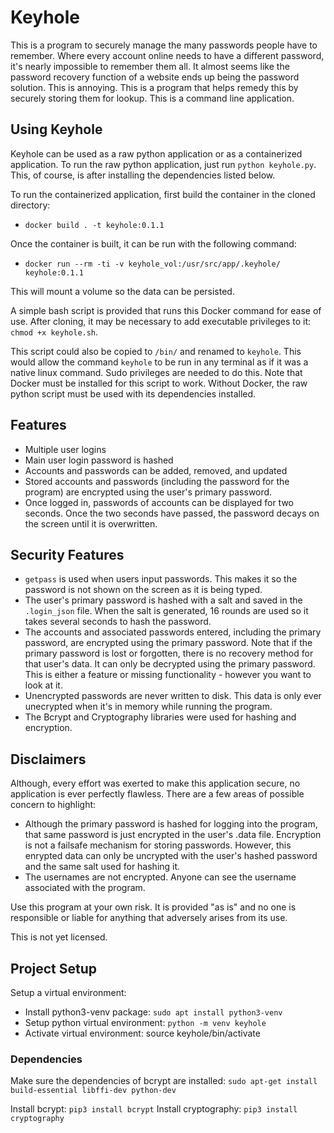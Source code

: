 # Keyhole

This is a program to securely manage the many passwords people have to
remember. Where every account online needs to have a different password,
it's nearly impossible to remember them all. It almost seems like the password
recovery function of a website ends up being the password solution. This is
annoying. This is a program that helps remedy this by securely storing them
for lookup. This is a command line application.

## Using Keyhole

Keyhole can be used as a raw python application or as a containerized 
application. To run the raw python application, just run `python keyhole.py`.
This, of course, is after installing the dependencies listed below.

To run the containerized application, first build the container in the cloned
directory:
* `docker build . -t keyhole:0.1.1`

Once the container is built, it can be run with the following command:
* `docker run --rm -ti -v keyhole_vol:/usr/src/app/.keyhole/ keyhole:0.1.1`

This will mount a volume so the data can be persisted.

A simple bash script is provided that runs this Docker command for ease of use.
After cloning, it may be necessary to add executable privileges to it:
`chmod +x keyhole.sh`.

This script could also be copied to `/bin/` and renamed to `keyhole`. This 
would allow the command `keyhole` to be run in any terminal as if it was
a native linux command. Sudo privileges are needed to do this. Note that
Docker must be installed for this script to work. Without Docker, the raw
python script must be used with its dependencies installed.

## Features

* Multiple user logins
* Main user login password is hashed
* Accounts and passwords can be added, removed, and updated
* Stored accounts and passwords (including the password for the program)
are encrypted using the user's primary password.
* Once logged in, passwords of accounts can be displayed for two seconds. 
Once the two seconds have passed, the password decays on the screen until
it is overwritten.


## Security Features 

* `getpass` is used when users input passwords. This makes it so the password
is not shown on the screen as it is being typed.
* The user's primary password is hashed with a salt and saved in the 
`.login_json` file. When the salt is generated, 16 rounds are used so it takes
several seconds to hash the password.
* The accounts and associated passwords entered, including the primary password,
are encrypted using the primary password. Note that if the primary password is
lost or forgotten, there is no recovery method for that user's data. It can only
be decrypted using the primary password. This is either a feature or missing
functionality - however you want to look at it.
* Unencrypted passwords are never written to disk. This data is only ever 
unecrypted when it's in memory while running the program.
* The Bcrypt and Cryptography libraries were used for hashing and encryption.

## Disclaimers

Although, every effort was exerted to make this application secure, no
application is ever perfectly flawless. There are a few areas of possible
concern to highlight:

* Although the primary password is hashed for logging into the program,
that same password is just encrypted in the user's .data file. Encryption
is not a failsafe mechanism for storing passwords. However, this enrypted
data can only be uncrypted with the user's hashed password and the same
salt used for hashing it.
* The usernames are not encrypted. Anyone can see the username associated
with the program.

Use this program at your own risk. It is provided "as is" and no one 
is responsible or liable for anything that adversely arises from its use.

This is not yet licensed.

## Project Setup
Setup a virtual environment: 
* Install python3-venv package: `sudo apt install python3-venv`
* Setup python virtual environment: `python -m venv keyhole`
* Activate virtual environment: source keyhole/bin/activate

### Dependencies
Make sure the dependencies of bcrypt are installed: 
`sudo apt-get install build-essential libffi-dev python-dev`

Install bcrypt: `pip3 install bcrypt`
Install cryptography: `pip3 install cryptography`

